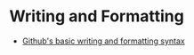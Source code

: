 # Writing and Formatting

- [Github's basic writing and formatting syntax](https://help.github.com/articles/basic-writing-and-formatting-syntax/)

